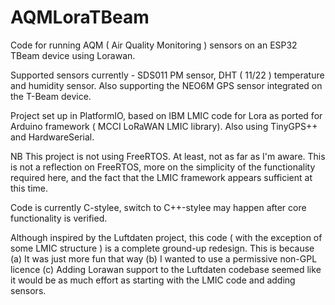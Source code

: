 # AQMLoraTBeam
Code for running AQM ( Air Quality Monitoring ) sensors on an ESP32 TBeam device using Lorawan.

Supported sensors currently - SDS011 PM sensor, DHT ( 11/22 ) temperature and humidity sensor.
Also supporting the NEO6M GPS sensor integrated on the T-Beam device.

Project set up in PlatformIO, based on IBM LMIC code for Lora as ported for Arduino framework 
( MCCI LoRaWAN LMIC library). Also using TinyGPS++ and HardwareSerial.

NB This project is not using FreeRTOS. At least, not as far as I'm aware. This is not a reflection on 
FreeRTOS, more on the simplicity of the functionality required here, and the fact that the LMIC 
framework appears sufficient at this time. 

Code is currently C-stylee, switch to C++-stylee may happen after core functionality is verified.

Although inspired by the Luftdaten project, this code ( with the exception of some LMIC structure ) is
a complete ground-up redesign. This is because (a) It was just more fun that way (b) I wanted to use a
permissive non-GPL licence (c) Adding Lorawan support to the Luftdaten codebase seemed like it would be
as much effort as starting with the LMIC code and adding sensors. 
